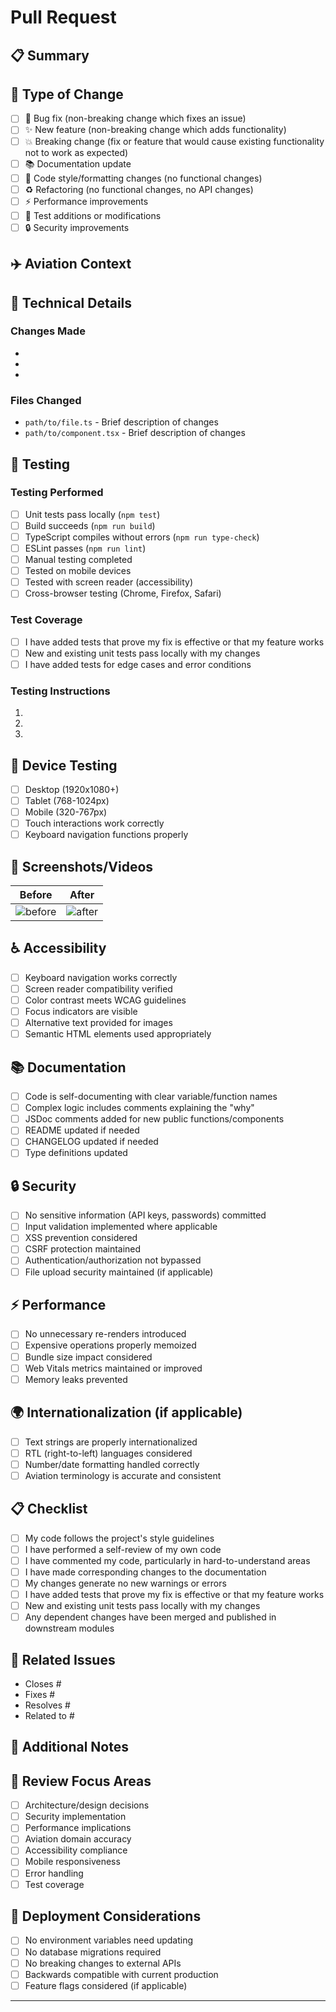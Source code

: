 # Pull Request

## 📋 Summary

<!-- Provide a brief description of what this PR accomplishes -->

## 🔄 Type of Change

- [ ] 🐛 Bug fix (non-breaking change which fixes an issue)
- [ ] ✨ New feature (non-breaking change which adds functionality)
- [ ] 💥 Breaking change (fix or feature that would cause existing functionality not to work as expected)
- [ ] 📚 Documentation update
- [ ] 🎨 Code style/formatting changes (no functional changes)
- [ ] ♻️ Refactoring (no functional changes, no API changes)
- [ ] ⚡ Performance improvements
- [ ] 🧪 Test additions or modifications
- [ ] 🔒 Security improvements

## ✈️ Aviation Context

<!-- How does this change improve the aviation training experience? -->
<!-- Include any aviation-specific considerations or requirements -->

## 🔧 Technical Details

### Changes Made
<!-- List the key changes in this PR -->
- 
- 
- 

### Files Changed
<!-- Highlight the most important files modified -->
- `path/to/file.ts` - Brief description of changes
- `path/to/component.tsx` - Brief description of changes

## 🧪 Testing

### Testing Performed
- [ ] Unit tests pass locally (`npm test`)
- [ ] Build succeeds (`npm run build`)
- [ ] TypeScript compiles without errors (`npm run type-check`)
- [ ] ESLint passes (`npm run lint`)
- [ ] Manual testing completed
- [ ] Tested on mobile devices
- [ ] Tested with screen reader (accessibility)
- [ ] Cross-browser testing (Chrome, Firefox, Safari)

### Test Coverage
- [ ] I have added tests that prove my fix is effective or that my feature works
- [ ] New and existing unit tests pass locally with my changes
- [ ] I have added tests for edge cases and error conditions

### Testing Instructions
<!-- Provide step-by-step instructions for reviewers to test this PR -->
1. 
2. 
3. 

## 📱 Device Testing

- [ ] Desktop (1920x1080+)
- [ ] Tablet (768-1024px)
- [ ] Mobile (320-767px)
- [ ] Touch interactions work correctly
- [ ] Keyboard navigation functions properly

## 🎨 Screenshots/Videos

<!-- Include screenshots for UI changes or videos for complex interactions -->
<!-- Use tables for before/after comparisons -->

| Before | After |
|--------|-------|
| ![before](url) | ![after](url) |

## ♿ Accessibility

- [ ] Keyboard navigation works correctly
- [ ] Screen reader compatibility verified
- [ ] Color contrast meets WCAG guidelines
- [ ] Focus indicators are visible
- [ ] Alternative text provided for images
- [ ] Semantic HTML elements used appropriately

## 📚 Documentation

- [ ] Code is self-documenting with clear variable/function names
- [ ] Complex logic includes comments explaining the "why"
- [ ] JSDoc comments added for new public functions/components
- [ ] README updated if needed
- [ ] CHANGELOG updated if needed
- [ ] Type definitions updated

## 🔒 Security

- [ ] No sensitive information (API keys, passwords) committed
- [ ] Input validation implemented where applicable
- [ ] XSS prevention considered
- [ ] CSRF protection maintained
- [ ] Authentication/authorization not bypassed
- [ ] File upload security maintained (if applicable)

## ⚡ Performance

- [ ] No unnecessary re-renders introduced
- [ ] Expensive operations properly memoized
- [ ] Bundle size impact considered
- [ ] Web Vitals metrics maintained or improved
- [ ] Memory leaks prevented

## 🌍 Internationalization (if applicable)

- [ ] Text strings are properly internationalized
- [ ] RTL (right-to-left) languages considered
- [ ] Number/date formatting handled correctly
- [ ] Aviation terminology is accurate and consistent

## 📋 Checklist

- [ ] My code follows the project's style guidelines
- [ ] I have performed a self-review of my own code
- [ ] I have commented my code, particularly in hard-to-understand areas
- [ ] I have made corresponding changes to the documentation
- [ ] My changes generate no new warnings or errors
- [ ] I have added tests that prove my fix is effective or that my feature works
- [ ] New and existing unit tests pass locally with my changes
- [ ] Any dependent changes have been merged and published in downstream modules

## 🔗 Related Issues

<!-- Link any related issues using GitHub keywords -->
- Closes #
- Fixes #
- Resolves #
- Related to #

## 📝 Additional Notes

<!-- Any additional information, considerations, or context for reviewers -->

## 🙏 Review Focus Areas

<!-- Highlight specific areas where you'd like extra attention from reviewers -->
- [ ] Architecture/design decisions
- [ ] Security implementation
- [ ] Performance implications
- [ ] Aviation domain accuracy
- [ ] Accessibility compliance
- [ ] Mobile responsiveness
- [ ] Error handling
- [ ] Test coverage

## 🚀 Deployment Considerations

- [ ] No environment variables need updating
- [ ] No database migrations required
- [ ] No breaking changes to external APIs
- [ ] Backwards compatible with current production
- [ ] Feature flags considered (if applicable)

---

<!-- 
Thank you for contributing to CFIPros! 🛩️ 

Your contribution helps make aviation training more accessible and effective for flight instructors and students worldwide.
-->